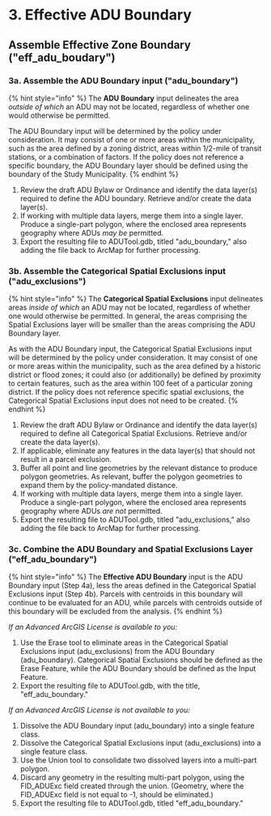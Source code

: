 # 3. Effective ADU Boundary

## Assemble Effective Zone Boundary ("eff\_adu\_boudary")

### 3a.  Assemble the ADU Boundary input **("adu\_boundary")**

{% hint style="info" %}
The **ADU Boundary** input delineates the area _outside of which_ an ADU may not be located, regardless of whether one would otherwise be permitted.&#x20;

The ADU Boundary input will be determined by the policy under consideration. It may consist of one or more areas within the municipality, such as the area defined by a zoning district, areas within 1/2-mile of transit stations, or a combination of factors. If the policy does not reference a specific boundary, the ADU Boundary layer should be defined using the boundary of the Study Municipality.
{% endhint %}

1. Review the draft ADU Bylaw or Ordinance and identify the data layer(s) required to define the ADU boundary. Retrieve and/or create the data layer(s).&#x20;
2. If working with multiple data layers, merge them into a single layer. Produce a single-part polygon, where the enclosed area represents geography where ADUs _may be_ permitted.
3. Export the resulting file to ADUTool.gdb, titled "adu\_boundary," also adding the file back to ArcMap for further processing.

### **3b.  Assemble the Categorical Spatial Exclusions input ("adu\_exclusions")**

{% hint style="info" %}
The **Categorical Spatial Exclusions** input delineates areas _inside of which_ an ADU may not be located, regardless of whether one would otherwise be permitted. In general, the areas comprising the Spatial Exclusions layer will be smaller than the areas comprising the ADU Boundary layer.

As with the ADU Boundary input, the Categorical Spatial Exclusions input will be determined by the policy under consideration. It may consist of one or more areas within the municipality, such as the area defined by a historic district or flood zones; it could also (or additionally) be defined by proximity to certain features, such as the area within 100 feet of a particular zoning district. If the policy does not reference specific spatial exclusions, the Categorical Spatial Exclusions input does not need to be created.
{% endhint %}

1. Review the draft ADU Bylaw or Ordinance and identify the data layer(s) required to define all Categorical Spatial Exclusions. Retrieve and/or create the data layer(s).&#x20;
2. If applicable, eliminate any features in the data layer(s) that should not result in a parcel exclusion.
3. Buffer all point and line geometries by the relevant distance to produce polygon geometries. As relevant, buffer the polygon geometries to expand them by the policy-mandated distance.
4. If working with multiple data layers, merge them into a single layer. Produce a single-part polygon, where the enclosed area represents geography where ADUs _are not_ permitted.
5. Export the resulting file to ADUTool.gdb, titled "adu\_exclusions," also adding the file back to ArcMap for further processing.

### **3c.  Combine the ADU Boundary and Spatial Exclusions Layer ("eff\_adu\_boundary")**

{% hint style="info" %}
The **Effective ADU Boundary** input is the ADU Boundary input (Step 4a), less the areas defined in the Categorical Spatial Exclusions input (Step 4b). Parcels with centroids in this boundary will continue to be evaluated for an ADU, while parcels with centroids outside of this boundary will be excluded from the analysis.
{% endhint %}

_If an Advanced ArcGIS License is available to you:_&#x20;

1. Use the Erase tool to eliminate areas in the Categorical Spatial Exclusions input (adu\_exclusions) from the ADU Boundary (adu\_boundary). Categorical Spatial Exclusions should be defined as the Erase Feature, while the ADU Boundary should be defined as the Input Feature.&#x20;
2. Export the resulting file to ADUTool.gdb, with the title, "eff\_adu\_boundary."

_If an Advanced ArcGIS License is not available to you:_&#x20;

1. Dissolve the ADU Boundary input (adu\_boundary) into a single feature class.
2. Dissolve the Categorical Spatial Exclusions input (adu\_exclusions) into a single feature class.
3. Use the Union tool to consolidate two dissolved layers into a multi-part polygon.&#x20;
4. Discard any geometry in the resulting multi-part polygon, using the FID\_ADUExc field created through the union. (Geometry, where the FID\_ADUExc field is not equal to -1, should be eliminated.)
5. Export the resulting file to ADUTool.gdb, titled "eff\_adu\_boundary."
